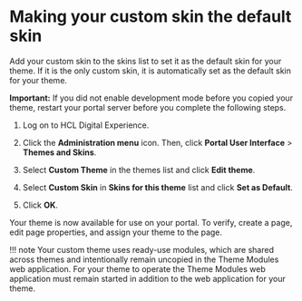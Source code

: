 # Making your custom skin the default skin

Add your custom skin to the skins list to set it as the default skin for your theme. If it is the only custom skin, it is automatically set as the default skin for your theme.

**Important:** If you did not enable development mode before you copied your theme, restart your portal server before you complete the following steps.

1.  Log on to HCL Digital Experience.

2.  Click the **Administration menu** icon. Then, click **Portal User Interface** \> **Themes and Skins**.

3.  Select **Custom Theme** in the themes list and click **Edit theme**.

4.  Select **Custom Skin** in **Skins for this theme** list and click **Set as Default**.

5.  Click **OK**.


Your theme is now available for use on your portal. To verify, create a page, edit page properties, and assign your theme to the page.

!!! note
    Your custom theme uses ready-use modules, which are shared across themes and intentionally remain uncopied in the Theme Modules web application. For your theme to operate the Theme Modules web application must remain started in addition to the web application for your theme.


